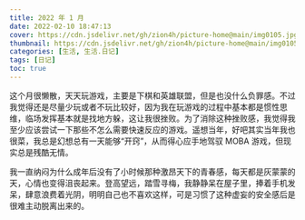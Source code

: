 ```yaml
---
title: 2022 年 1 月
date: 2022-02-10 18:47:13 
cover: https://cdn.jsdelivr.net/gh/zion4h/picture-home@main/img0105.jpg
thumbnail: https://cdn.jsdelivr.net/gh/zion4h/picture-home@main/img0105.jpg
categories: [生活, 生活.日记]
tags: [日记]
toc: true
---
```

这个月很懒散，天天玩游戏，主要是下棋和英雄联盟，但是也没什么负罪感。不过我觉得还是尽量少玩或者不玩比较好，因为我在玩游戏的过程中基本都是惯性思维，临场发挥基本就是找地方躲，这让我很挫败。为了消除这种挫败感，我觉得我至少应该尝试一下那些不怎么需要快速反应的游戏。遥想当年，好吧其实当年我也很菜，我总是幻想总有一天能够“开窍”，从而得心应手地驾驭 MOBA 游戏，但现实总是残酷无情。
<!--more-->

我一直纳闷为什么成年后没有了小时候那种激昂天下的青春感，每天都是灰蒙蒙的天，心情也变得沮丧起来。登高望远，踏雪寻梅，我静静呆在屋子里，捧着手机发呆，肆意浪费着光阴，明明自己也不喜欢这样，可是习惯了这种虚妄的安全感后是很难主动脱离出来的。
